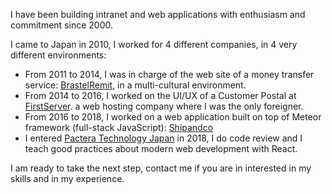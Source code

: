 I have been building intranet and web applications with enthusiasm and commitment since 2000.

I came to Japan in 2010, I worked for 4 different companies, in 4 very different environments:

- From 2011 to 2014, I was in charge of the web site of a money transfer service: [BrastelRemit](http://brastelremit.jp/home), in a multi-cultural environment.
- From 2014 to 2016, I worked on the UI/UX of a Customer Postal at [FirstServer](https://www.firstserver.co.jp/). a web hosting company where I was the only foreigner.
- From 2016 to 2018, I worked on a web application built on top of Meteor framework (full-stack JavaScript): [Shipandco](https://www.shipandco.com/)
- I entered [Pactera Technology Japan](https://en.pactera.com/) in 2018, I do code review and I teach good practices about modern web development with React.

I am ready to take the next step, contact me if you are in interested in my skills and in my experience.
